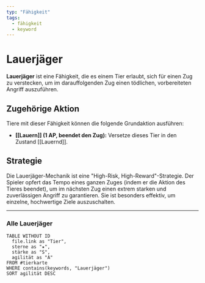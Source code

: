 ```yaml
---
typ: "Fähigkeit"
tags:
  - fähigkeit
  - keyword
---
```


# Lauerjäger

**Lauerjäger** ist eine Fähigkeit, die es einem Tier erlaubt, sich für einen Zug zu verstecken, um im darauffolgenden Zug einen tödlichen, vorbereiteten Angriff auszuführen.

## Zugehörige Aktion
Tiere mit dieser Fähigkeit können die folgende Grundaktion ausführen:
- **[[Lauern]] (1 AP, beendet den Zug):** Versetze dieses Tier in den Zustand [[Lauernd]].

## Strategie
Die Lauerjäger-Mechanik ist eine "High-Risk, High-Reward"-Strategie. Der Spieler opfert das Tempo eines ganzen Zuges (indem er die Aktion des Tieres beendet), um im nächsten Zug einen extrem starken und zuverlässigen Angriff zu garantieren. Sie ist besonders effektiv, um einzelne, hochwertige Ziele auszuschalten.

---
### Alle Lauerjäger

```dataview
TABLE WITHOUT ID
  file.link as "Tier",
  sterne as "★",
  stärke as "S",
  agilität as "A"
FROM #tierkarte
WHERE contains(keywords, "Lauerjäger")
SORT agilität DESC


